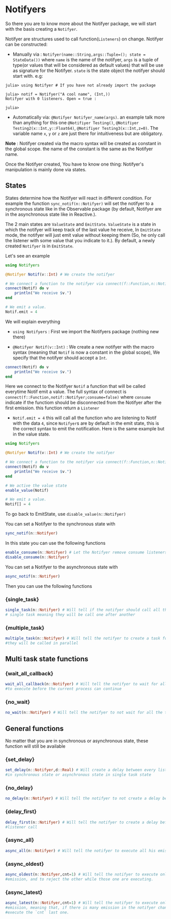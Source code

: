 # Notifyers

So there you are to know more about the Notifyer package, we will start with the basis
creating a `Notifyer`.

Notifyer are structures used to call function(`Listeners`) on change.
Notifyer can be constructed:

   * Manually via : 
   `Notifyer(name::String,args::Tuple=(); state = StateData())` where `name` is the name of the notifyer, `args` is a tuple of type(or values that will be considered as default values) that will be use as signature for the Notifyer. `state` is the state object the notifyer should start with.
   e.g:

```julia-repl
julia> using Notifyer # If you have not already import the package

julia> notif = Notifyer("A cool name", (Int,))
Notifyer with 0 listeners. Open = true :

julia>
```

   * Automatically via:
   `@Notifyer Notifyer_name(args)`. an example talk more than anything for this one
   `@Notifiyer Testing()`, `@Notifiyer Testing2(x::Int,y::Float64)`, 
   `@Notifiyer Testing3(x::Int,z=0)`. The variable name `x`, `y` or `z` are just there for intuitiveness but are obligatory.

   **Note** :
   		Notifyer created via the macro syntax will be created as constant in the global scope. the name of the constant is the same as the Notifyer name.

Once the Notifyer created, You have to know one thing: Notifyer's manipulation is mainly done via states.

## States

States determine how the Notifyer will react in different condition.
For example the function `sync_notif(n::Notifyer)` will set the notifyer to a synchronous state like in the Observable package (by default, Notifyer are in the asynchronous state like in Reactive.). 

The 2 main states are `ValueState` and `EmitState`. `ValueState` is a state in which the notifyer will keep track of the last value he receive, In `EmitState` mode, the notifyer will just emit value without keeping them (So, he only call the listener with some value that you indicate to it.). By default, a newly created `Notifyer` is in `EmitState`.

Let's see an example

```julia
using Notifyers

@Notifyer Notif(v::Int) # We create the notifyer

# We connect a function to the notifyer via connect(f::Function,n::Notifyer)
connect(Notif) do v
	println("We receive $v.")
end

# We emit a value.
Notif.emit = 4
```

We will explain everything
   * `using Notifyers` : First we import the Notifyers package (nothing new there)

   * `@Notifyer Notif(v::Int)` : We create a new notifyer with the macro syntax (meaning that `Notif` is now a constant in the global scope), We specify that the notifyer should accept a `Int`.

```julia
connect(Notif) do v
	println("We receive $v.")
end
```

Here we connect to the Notifyer `Notif` a function that will be called everytime Notif emit a value.
	The full syntax of connect is `connect(f::Function,notif::Notifyer;consume=false)`
	where `consume` indicate if the functiom should be disconnected from the Notifyer after the first emission. this function return a `Listener`

   * `Notif.emit = 4` this will call all the function who are listening to Notif with the data `4`, since `Notifyer`s are by default in the emit state, this is the correct syntax to emit the notification. Here is the same example but in the value state.

```julia
using Notifyers

@Notifyer Notif(v::Int) # We create the notifyer

# We connect a function to the notifyer via connect(f::Function,n::Notifyer)
connect(Notif) do v
	println("We receive $v.")
end

# We active the value state
enable_value(Notif)

# We emit a value.
Notif[] = 4
```

To go back to EmitState, use `disable_value(n::Notifyer)`

You can set a Notifyer to the synchronous state with
```julia
sync_notif(n::Notifyer)
```
In this state you can use the following functions
```julia
enable_consume(n::Notifyer) # Let the Notifyer remove consume listeners
disable_consume(n::Notifyer)
```

You can set a Notifyer to the asynchronous state with
```julia
async_notif(n::Notifyer)
```
Then you can use the following functions

### {single_task}
```julia
single_task(n::Notifyer) # Will tell if the notifyer should call all the listeners in a
# single task meaning they will be call one after another
```

### {multiple_task}
```julia
multiple_task(n::Notifyer) # Will tell the notifyer to create a task for every listener so
#they will be called in parallel
```

## Multi task state functions

### {wait_all_callback}
```julia
wait_all_callback(n::Notifyer) # Will tell the notifyer to wait for all the listener's task
#to execute before the current process can continue

```

### {no_wait}
```julia
no_wait(n::Notifyer) # Will tell the notifyer to not wait for all the task to finish.
```

## General functions

No matter that you are in synchronous or asynchronous state, these function will still be available

### {set_delay}
```julia
set_delay(n::Notifyer,d::Real) # Will create a delay between every listener call, only work
#in synchronous state or asynchronous state in single task state
```

### {no_delay}
```julia
no_delay(n::Notifyer) # Will tell the notifyer to not create a delay between listener calls.
```

### {delay_first}
```julia
delay_first(n::Notifyer) # Will tell the notifyer to create a delay beforer the first
#listener call
```

### {async_all}
```julia
async_all(n::Notifyer) # Will tell the notifyer to execute all his emission.
```

### {async_oldest}
```julia
async_oldest(n::Notifyer,cnt=1) # Will tell the notifyer to execute only `cnt` first
#emission, and to reject the other while those one are executing.
```

### {async_latest}
```julia
async_latest(n::Notifyer,cnt=1) # Will tell the notifyer to execute only `cnt` last
#emission, meaning that, if there is many emission in the notifyer channel, it will only
#execute the `cnt` last one.
```
